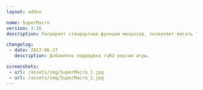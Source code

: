 ```yaml
---
layout: addon

name: SuperMacro
version: 3.16
description: Расширяет стандартные функции макросов, позволяет писать "супер" макросы, содержащие до 7000 букв.

changelog:
 - date: 2017-06-27
   description: Добавлена поддержка ruRU версии игры.

screenshots:
 - url: /assets/img/SuperMacro_1.jpg
 - url: /assets/img/SuperMacro_2.jpg
---
```

